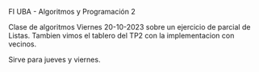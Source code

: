 FI UBA - Algoritmos y Programación 2

Clase de algoritmos Viernes 20-10-2023 sobre un ejercicio de parcial de Listas. Tambien vimos el tablero del TP2 con la implementacion con vecinos.

Sirve para jueves y viernes.

